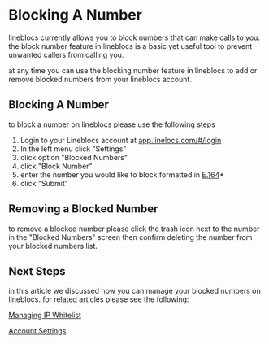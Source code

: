 # Blocking A Number

lineblocs currently allows you to block numbers that can make calls to you. the block number feature in lineblocs is a basic yet useful
tool to prevent unwanted callers from calling you.

at any time you can use the blocking number feature in lineblocs to add or remove blocked numbers from your lineblocs account.

## Blocking A Number

to block a number on lineblocs please use the following steps

1. Login to your Lineblocs account at [app.linelocs.com/#/login](http://app.lineblocs.com/#/login)
2. In the left menu click "Settings"
3. click option "Blocked Numbers"
4. click "Block Number"
5. enter the number you would like to block formatted in [E.164](https://en.wikipedia.org/wiki/E.164)*
6. click "Submit"

## Removing a Blocked Number

to remove a blocked number please click the trash icon next to the number in the "Blocked Numbers" screen then confirm deleting the number from your blocked numbers list.

## Next Steps

in this article we discussed how you can manage your blocked numbers on lineblocs. for related articles please see the following:

[Managing IP Whitelist](http://lineblocs.com/resources/other-topics/managing-ip-whitelist)

[Account Settings](http://lineblocs.com/resources/other-topics/account-settings)

